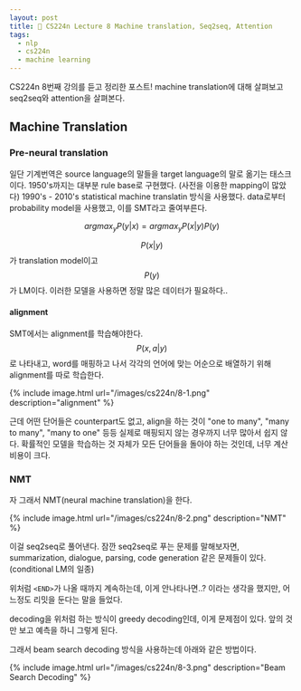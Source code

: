 ```yaml
---
layout: post
title: 📕 CS224n Lecture 8 Machine translation, Seq2seq, Attention
tags:
  - nlp
  - cs224n
  - machine learning
---
```


CS224n 8번째 강의를 듣고 정리한 포스트! machine translation에 대해 살펴보고 seq2seq와 attention을 살펴본다.

## Machine Translation

### Pre-neural translation

일단 기계번역은 source language의 말들을 target language의 말로 옮기는 태스크이다. 1950's까지는 대부분 rule base로 구현했다. (사전을 이용한 mapping이 많았다) 1990's - 2010's statistical machine translatin 방식을 사용했다. data로부터 probability model을 사용했고, 이를 SMT라고 줄여부른다.

$$ argmax_y P(y|x) = argmax_y P(x|y)P(y) $$

$$P(x|y)$$
가 translation model이고 $$P(y)$$가 LM이다. 이러한 모델을 사용하면 정말 많은 데이터가 필요하다..

#### alignment

SMT에서는 alignment를 학습해야한다.
$$P(x,a|y)$$
로 나타내고, word를 매핑하고 나서 각각의 언어에 맞는 어순으로 배열하기 위해 alignment를 따로 학습한다.

{% include image.html url="/images/cs224n/8-1.png" description="alignment" %}

근데 어떤 단어들은 counterpart도 없고, align을 하는 것이 "one to many", "many to many", "many to one" 등등 실제로 매핑되지 않는 경우까지 너무 많아서 쉽지 않다. 확률적인 모델을 학습하는 것 자체가 모든 단어들을 돌아야 하는 것인데, 너무 계산 비용이 크다.

### NMT

자 그래서 NMT(neural machine translation)을 한다.

{% include image.html url="/images/cs224n/8-2.png" description="NMT" %}

이걸 seq2seq로 풀어낸다. 잠깐 seq2seq로 푸는 문제를 말해보자면, summarization, dialogue, parsing, code generation 같은 문제들이 있다. (conditional LM의 일종)

위처럼 `<END>`가 나올 때까지 계속하는데, 이게 안나타나면..? 이라는 생각을 했지만, 어느정도 리밋을 둔다는 말을 들었다.

decoding을 위처럼 하는 방식이 greedy decoding인데, 이게 문제점이 있다. 앞의 것만 보고 예측을 하니 그렇게 된다.

그래서 beam search decoding 방식을 사용하는데 아래와 같은 방법이다.

{% include image.html url="/images/cs224n/8-3.png" description="Beam Search Decoding" %}
